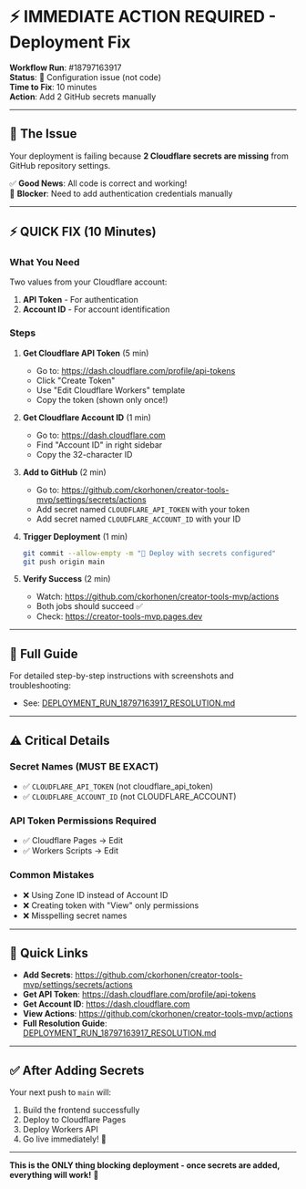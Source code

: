 # ⚡ IMMEDIATE ACTION REQUIRED - Deployment Fix

**Workflow Run**: #18797163917  
**Status**: 🔴 Configuration issue (not code)  
**Time to Fix**: 10 minutes  
**Action**: Add 2 GitHub secrets manually

---

## 🎯 The Issue

Your deployment is failing because **2 Cloudflare secrets are missing** from GitHub repository settings.

✅ **Good News**: All code is correct and working!  
🔴 **Blocker**: Need to add authentication credentials manually

---

## ⚡ QUICK FIX (10 Minutes)

### What You Need

Two values from your Cloudflare account:
1. **API Token** - For authentication
2. **Account ID** - For account identification

### Steps

1. **Get Cloudflare API Token** (5 min)
   - Go to: https://dash.cloudflare.com/profile/api-tokens
   - Click "Create Token"
   - Use "Edit Cloudflare Workers" template
   - Copy the token (shown only once!)

2. **Get Cloudflare Account ID** (1 min)
   - Go to: https://dash.cloudflare.com
   - Find "Account ID" in right sidebar
   - Copy the 32-character ID

3. **Add to GitHub** (2 min)
   - Go to: https://github.com/ckorhonen/creator-tools-mvp/settings/secrets/actions
   - Add secret named `CLOUDFLARE_API_TOKEN` with your token
   - Add secret named `CLOUDFLARE_ACCOUNT_ID` with your ID

4. **Trigger Deployment** (1 min)
   ```bash
   git commit --allow-empty -m "🚀 Deploy with secrets configured"
   git push origin main
   ```

5. **Verify Success** (2 min)
   - Watch: https://github.com/ckorhonen/creator-tools-mvp/actions
   - Both jobs should succeed ✅
   - Check: https://creator-tools-mvp.pages.dev

---

## 📖 Full Guide

For detailed step-by-step instructions with screenshots and troubleshooting:
- See: [DEPLOYMENT_RUN_18797163917_RESOLUTION.md](./DEPLOYMENT_RUN_18797163917_RESOLUTION.md)

---

## ⚠️ Critical Details

### Secret Names (MUST BE EXACT)
- ✅ `CLOUDFLARE_API_TOKEN` (not cloudflare_api_token)
- ✅ `CLOUDFLARE_ACCOUNT_ID` (not CLOUDFLARE_ACCOUNT)

### API Token Permissions Required
- ✅ Cloudflare Pages → Edit
- ✅ Workers Scripts → Edit

### Common Mistakes
- ❌ Using Zone ID instead of Account ID
- ❌ Creating token with "View" only permissions
- ❌ Misspelling secret names

---

## 🔗 Quick Links

- **Add Secrets**: https://github.com/ckorhonen/creator-tools-mvp/settings/secrets/actions
- **Get API Token**: https://dash.cloudflare.com/profile/api-tokens
- **Get Account ID**: https://dash.cloudflare.com
- **View Actions**: https://github.com/ckorhonen/creator-tools-mvp/actions
- **Full Resolution Guide**: [DEPLOYMENT_RUN_18797163917_RESOLUTION.md](./DEPLOYMENT_RUN_18797163917_RESOLUTION.md)

---

## ✅ After Adding Secrets

Your next push to `main` will:
1. Build the frontend successfully
2. Deploy to Cloudflare Pages
3. Deploy Workers API
4. Go live immediately! 🎉

---

**This is the ONLY thing blocking deployment - once secrets are added, everything will work!** 🚀
